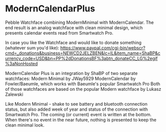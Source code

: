 ModernCalendarPlus
==================

Pebble Watchface combining ModernMinimal with ModernCalendar.
The end result is an analog watchface with clean minimal design, which presents calendar events read from Smartwatch Pro.

In case you like the Watchface and would like to donate something (whatever sum you'd like):
https://www.paypal.com/cgi-bin/webscr?cmd=_donations&business=NEWCD2JELZBEN&lc=IL&item_name=ShaBP&currency_code=USD&bn=PP%2dDonationsBF%3abtn_donateCC_LG%2egif%3aNonHosted

ModernCalendar Plus is an integration by ShaBP of two separate watchfaces:
  Modern Minimal by JWay5929
  ModernCalendar by Fowler/Baeumle, which works with Baeumle's popular Smartwatch Pro
Both of those watchfaces are based on the popular Modern watchface by Lukasz Zalewski

Like Modern Minimal - shake to see battery and bluetooth connection status, but also added week of year and status of the connection with Smartwatch Pro. The coming (or current) event is written at the bottom. When there's no event in the near future, nothing is presented to keep the clean minimal look.



